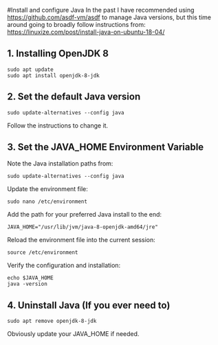#Install and configure Java
In the past I have recommended using https://github.com/asdf-vm/asdf to manage Java versions, but this time around going to broadly follow instructions from: https://linuxize.com/post/install-java-on-ubuntu-18-04/

## 1. Installing OpenJDK 8
```
sudo apt update
sudo apt install openjdk-8-jdk
```

## 2. Set the default Java version
```
sudo update-alternatives --config java
```
Follow the instructions to change it.

## 3. Set the JAVA_HOME Environment Variable
Note the Java installation paths from:
```
sudo update-alternatives --config java
```

Update the environment file:
```
sudo nano /etc/environment
```

Add the path for your preferred Java install to the end:
```
JAVA_HOME="/usr/lib/jvm/java-8-openjdk-amd64/jre"
```

Reload the environment file into the current session:
```
source /etc/environment
```

Verify the configuration and installation:
```
echo $JAVA_HOME
java -version
```

## 4. Uninstall Java (If you ever need to)
```
sudo apt remove openjdk-8-jdk
```
Obviously update your JAVA_HOME if needed.
